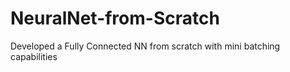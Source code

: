 # NeuralNet-from-Scratch
Developed a Fully Connected NN from scratch with mini batching capabilities
